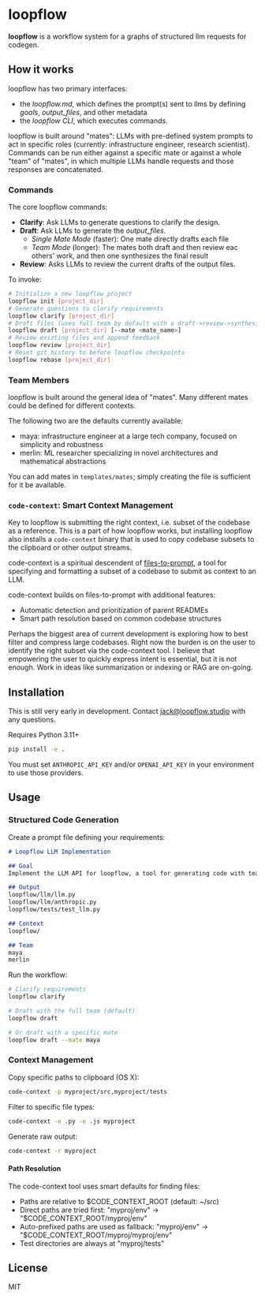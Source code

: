 # loopflow

**loopflow** is a workflow system for a graphs of structured llm requests for codegen.

## How it works

loopflow has two primary interfaces:
* the *loopflow.md*, which defines the prompt(s) sent to llms by defining *goals*, *output_files*, and other metadata
* the *loopflow CLI*, which executes commands.

loopflow is built around "mates": LLMs with pre-defined system prompts to act in specific roles (currently: infrastructure engineer, research scientist). Commands can be run either against a specific mate or against a whole "team" of "mates", in which multiple LLMs handle requests and those responses are concatenated.

### Commands

The core loopflow commands:
- **Clarify**: Ask LLMs to generate questions to clarify the design.
- **Draft**: Ask LLMs to generate the *output_files*.
  -  *Single Mate Mode* (faster): One mate directly drafts each file
  - *Team Mode* (longer): The mates both draft and then review eac others' work, and then one synthesizes the final result
- **Review**: Asks LLMs to review the current drafts of the output files.

To invoke:
```bash
# Initialize a new loopflow project
loopflow init [project_dir]
# Generate questions to clarify requirements
loopflow clarify [project_dir]
# Draft files (uses full team by default with a draft->review->synthesize subpipeline)
loopflow draft [project_dir] [--mate <mate_name>]
# Review existing files and append feedback
loopflow review [project_dir]
# Reset git history to before loopflow checkpoints
loopflow rebase [project_dir]
```

### Team Members

loopflow is built around the general idea of "mates". Many different mates could be defined for different contexts.

The following two are the defaults currently available:
- maya: infrastructure engineer at a large tech company, focused on simplicity and robustness
- merlin: ML researcher specializing in novel architectures and mathematical abstractions

You can add mates in `templates/mates`; simply creating the file is sufficient for it be available.

### `code-context`: Smart Context Management

Key to loopflow is submitting the right context, i.e. subset of the codebase as a reference. This is
a part of how loopflow works, but installing loopflow also installs a `code-context` binary that is
used to copy codebase subsets to the clipboard or other output streams.

code-context is a spiritual descendent of [files-to-prompt](https://github.com/simonw/files-to-prompt), 
a tool for specifying and formatting a subset of a codebase to submit as context to an LLM.

code-context builds on files-to-prompt with additional features:
- Automatic detection and prioritization of parent READMEs
- Smart path resolution based on common codebase structures

Perhaps the biggest area of current development is exploring how to best filter and compress large codebases. 
Right now the burden is on the user to identify the right subset via the code-context tool.
I believe that empowering the user to quickly express intent is essential, but it is not enough.
Work in ideas like summarization or indexing or RAG are on-going.

## Installation

This is still very early in development. Contact jack@loopflow.studio with any questions.

Requires Python 3.11+
```bash
pip install -e .
```

You must set `ANTHROPIC_API_KEY` and/or `OPENAI_API_KEY` in your environment to use those providers.

## Usage

### Structured Code Generation

Create a prompt file defining your requirements:

```markdown
# Loopflow LLM Implementation

## Goal
Implement the LLM API for loopflow, a tool for generating code with teams of LLMs.

## Output
loopflow/llm/llm.py
loopflow/llm/anthropic.py
loopflow/tests/test_llm.py

## Context
loopflow/

## Team
maya
merlin
```

Run the workflow:
```bash
# Clarify requirements
loopflow clarify

# Draft with the full team (default)
loopflow draft

# Or draft with a specific mate
loopflow draft --mate maya
```

### Context Management

Copy specific paths to clipboard (OS X):
```bash
code-context -p myproject/src,myproject/tests
```

Filter to specific file types:
```bash
code-context -e .py -e .js myproject
```

Generate raw output:
```bash
code-context -r myproject
```

#### Path Resolution

The code-context tool uses smart defaults for finding files:

- Paths are relative to $CODE_CONTEXT_ROOT (default: ~/src)
- Direct paths are tried first: "myproj/env" -> "$CODE_CONTEXT_ROOT/myproj/env"
- Auto-prefixed paths are used as fallback: "myproj/env" -> "$CODE_CONTEXT_ROOT/myproj/myproj/env"
- Test directories are always at "myproj/tests"

## License

MIT
